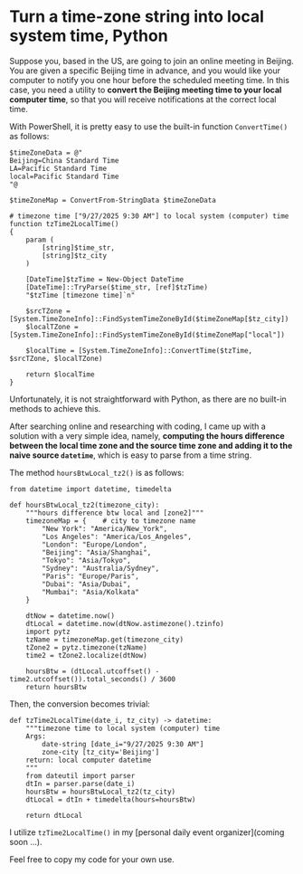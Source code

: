 # Turn a time-zone string into local system time, Python

Suppose you, based in the US, are going to join an online meeting in Beijing. You are given a specific Beijing time in advance, and you would like your computer to notify you one hour before the scheduled meeting time. In this case, you need a utility to **convert the Beijing meeting time to your local computer time**, so that you will receive notifications at the correct local time.

With PowerShell, it is pretty easy to use the built-in function `ConvertTime()` as follows:
```
$timeZoneData = @"
Beijing=China Standard Time
LA=Pacific Standard Time
local=Pacific Standard Time
"@

$timeZoneMap = ConvertFrom-StringData $timeZoneData

# timezone time ["9/27/2025 9:30 AM"] to local system (computer) time
function tzTime2LocalTime() 
{
	param (
		[string]$time_str,
		[string]$tz_city
    ) 
	
	[DateTime]$tzTime = New-Object DateTime
	[DateTime]::TryParse($time_str, [ref]$tzTime)
	"$tzTime [timezone time]`n"
	
	$srcTZone = [System.TimeZoneInfo]::FindSystemTimeZoneById($timeZoneMap[$tz_city])
	$localTZone = [System.TimeZoneInfo]::FindSystemTimeZoneById($timeZoneMap["local"])

	$localTime = [System.TimeZoneInfo]::ConvertTime($tzTime, $srcTZone, $localTZone)

	return $localTime
}
```

Unfortunately, it is not straightforward with Python, as there are no built-in methods to achieve this.

After searching online and researching with coding, I came up with a solution with a very simple idea, namely, **computing the hours difference between the local time zone and the source time zone and adding it to the naive source `datetime`**, which is easy to parse from a time string.

The method `hoursBtwLocal_tz2()` is as follows:
```
from datetime import datetime, timedelta

def hoursBtwLocal_tz2(timezone_city):
    """hours difference btw local and [zone2]"""   
    timezoneMap = {    # city to timezone name
        "New York": "America/New_York",
        "Los Angeles": "America/Los_Angeles",
        "London": "Europe/London",
        "Beijing": "Asia/Shanghai",
        "Tokyo": "Asia/Tokyo",
        "Sydney": "Australia/Sydney",
        "Paris": "Europe/Paris",
        "Dubai": "Asia/Dubai",
        "Mumbai": "Asia/Kolkata"
    }
    
    dtNow = datetime.now()  
    dtLocal = datetime.now(dtNow.astimezone().tzinfo)
    import pytz
    tzName = timezoneMap.get(timezone_city)
    tZone2 = pytz.timezone(tzName)       
    time2 = tZone2.localize(dtNow)

    hoursBtw = (dtLocal.utcoffset() - time2.utcoffset()).total_seconds() / 3600
    return hoursBtw
```
Then, the conversion becomes trivial:
```
def tzTime2LocalTime(date_i, tz_city) -> datetime:
    """timezone time to local system (computer) time
    Args:
        date-string [date_i="9/27/2025 9:30 AM"]
        zone-city [tz_city='Beijing']
    return: local computer datetime
    """
    from dateutil import parser
    dtIn = parser.parse(date_i)
    hoursBtw = hoursBtwLocal_tz2(tz_city)
    dtLocal = dtIn + timedelta(hours=hoursBtw)
    
    return dtLocal
```
I utilize `tzTime2LocalTime()` in my [personal daily event organizer](coming soon ...).

Feel free to copy my code for your own use.
